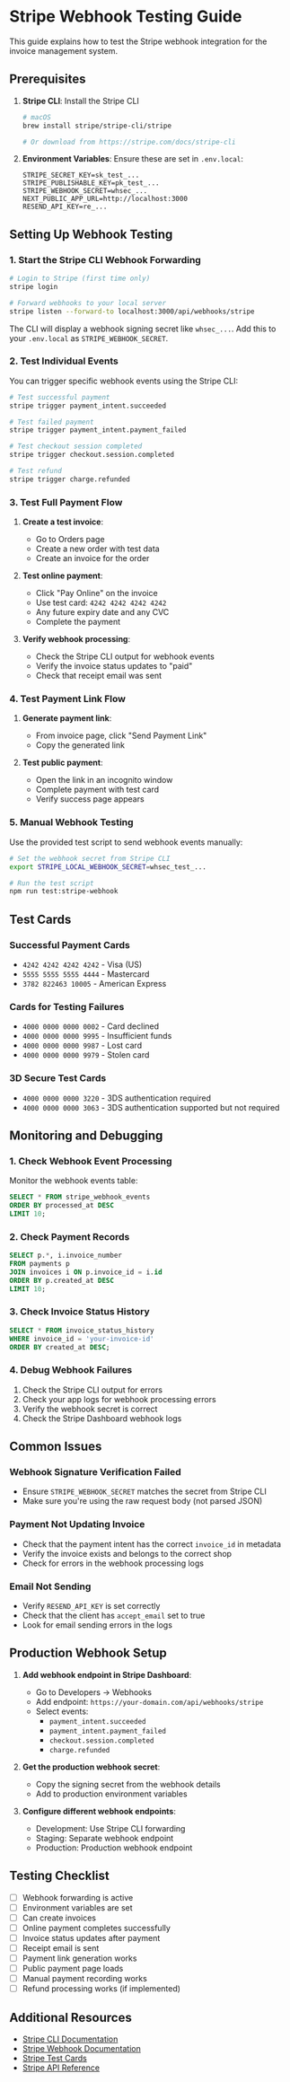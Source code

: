 # Stripe Webhook Testing Guide

This guide explains how to test the Stripe webhook integration for the invoice management system.

## Prerequisites

1. **Stripe CLI**: Install the Stripe CLI

   ```bash
   # macOS
   brew install stripe/stripe-cli/stripe

   # Or download from https://stripe.com/docs/stripe-cli
   ```

2. **Environment Variables**: Ensure these are set in `.env.local`:
   ```
   STRIPE_SECRET_KEY=sk_test_...
   STRIPE_PUBLISHABLE_KEY=pk_test_...
   STRIPE_WEBHOOK_SECRET=whsec_...
   NEXT_PUBLIC_APP_URL=http://localhost:3000
   RESEND_API_KEY=re_...
   ```

## Setting Up Webhook Testing

### 1. Start the Stripe CLI Webhook Forwarding

```bash
# Login to Stripe (first time only)
stripe login

# Forward webhooks to your local server
stripe listen --forward-to localhost:3000/api/webhooks/stripe
```

The CLI will display a webhook signing secret like `whsec_...`. Add this to your `.env.local` as `STRIPE_WEBHOOK_SECRET`.

### 2. Test Individual Events

You can trigger specific webhook events using the Stripe CLI:

```bash
# Test successful payment
stripe trigger payment_intent.succeeded

# Test failed payment
stripe trigger payment_intent.payment_failed

# Test checkout session completed
stripe trigger checkout.session.completed

# Test refund
stripe trigger charge.refunded
```

### 3. Test Full Payment Flow

1. **Create a test invoice**:
   - Go to Orders page
   - Create a new order with test data
   - Create an invoice for the order

2. **Test online payment**:
   - Click "Pay Online" on the invoice
   - Use test card: `4242 4242 4242 4242`
   - Any future expiry date and any CVC
   - Complete the payment

3. **Verify webhook processing**:
   - Check the Stripe CLI output for webhook events
   - Verify the invoice status updates to "paid"
   - Check that receipt email was sent

### 4. Test Payment Link Flow

1. **Generate payment link**:
   - From invoice page, click "Send Payment Link"
   - Copy the generated link

2. **Test public payment**:
   - Open the link in an incognito window
   - Complete payment with test card
   - Verify success page appears

### 5. Manual Webhook Testing

Use the provided test script to send webhook events manually:

```bash
# Set the webhook secret from Stripe CLI
export STRIPE_LOCAL_WEBHOOK_SECRET=whsec_test_...

# Run the test script
npm run test:stripe-webhook
```

## Test Cards

### Successful Payment Cards

- `4242 4242 4242 4242` - Visa (US)
- `5555 5555 5555 4444` - Mastercard
- `3782 822463 10005` - American Express

### Cards for Testing Failures

- `4000 0000 0000 0002` - Card declined
- `4000 0000 0000 9995` - Insufficient funds
- `4000 0000 0000 9987` - Lost card
- `4000 0000 0000 9979` - Stolen card

### 3D Secure Test Cards

- `4000 0000 0000 3220` - 3DS authentication required
- `4000 0000 0000 3063` - 3DS authentication supported but not required

## Monitoring and Debugging

### 1. Check Webhook Event Processing

Monitor the webhook events table:

```sql
SELECT * FROM stripe_webhook_events
ORDER BY processed_at DESC
LIMIT 10;
```

### 2. Check Payment Records

```sql
SELECT p.*, i.invoice_number
FROM payments p
JOIN invoices i ON p.invoice_id = i.id
ORDER BY p.created_at DESC
LIMIT 10;
```

### 3. Check Invoice Status History

```sql
SELECT * FROM invoice_status_history
WHERE invoice_id = 'your-invoice-id'
ORDER BY created_at DESC;
```

### 4. Debug Webhook Failures

1. Check the Stripe CLI output for errors
2. Check your app logs for webhook processing errors
3. Verify the webhook secret is correct
4. Check the Stripe Dashboard webhook logs

## Common Issues

### Webhook Signature Verification Failed

- Ensure `STRIPE_WEBHOOK_SECRET` matches the secret from Stripe CLI
- Make sure you're using the raw request body (not parsed JSON)

### Payment Not Updating Invoice

- Check that the payment intent has the correct `invoice_id` in metadata
- Verify the invoice exists and belongs to the correct shop
- Check for errors in the webhook processing logs

### Email Not Sending

- Verify `RESEND_API_KEY` is set correctly
- Check that the client has `accept_email` set to true
- Look for email sending errors in the logs

## Production Webhook Setup

1. **Add webhook endpoint in Stripe Dashboard**:
   - Go to Developers → Webhooks
   - Add endpoint: `https://your-domain.com/api/webhooks/stripe`
   - Select events:
     - `payment_intent.succeeded`
     - `payment_intent.payment_failed`
     - `checkout.session.completed`
     - `charge.refunded`

2. **Get the production webhook secret**:
   - Copy the signing secret from the webhook details
   - Add to production environment variables

3. **Configure different webhook endpoints**:
   - Development: Use Stripe CLI forwarding
   - Staging: Separate webhook endpoint
   - Production: Production webhook endpoint

## Testing Checklist

- [ ] Webhook forwarding is active
- [ ] Environment variables are set
- [ ] Can create invoices
- [ ] Online payment completes successfully
- [ ] Invoice status updates after payment
- [ ] Receipt email is sent
- [ ] Payment link generation works
- [ ] Public payment page loads
- [ ] Manual payment recording works
- [ ] Refund processing works (if implemented)

## Additional Resources

- [Stripe CLI Documentation](https://stripe.com/docs/stripe-cli)
- [Stripe Webhook Documentation](https://stripe.com/docs/webhooks)
- [Stripe Test Cards](https://stripe.com/docs/testing)
- [Stripe API Reference](https://stripe.com/docs/api)
